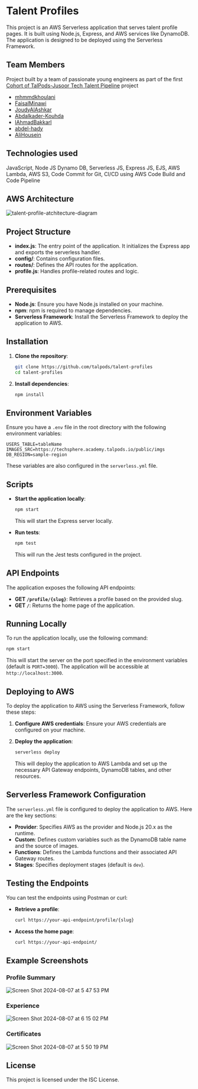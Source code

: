 # Talent Profiles

This project is an AWS Serverless application that serves talent profile pages. It is built using Node.js, Express, and AWS services like DynamoDB. The application is designed to be deployed using the Serverless Framework.

## Team Members

Project built by a team of passionate young engineers as part of the first [Cohort of TalPods-Jusoor Tech Talent Pipeline](https://talpods.io/talpods-jusoor-tech-talent-pipeline.html) project

- [mhmmdkhoulani](https://github.com/mhmmdkhoulani)
- [FaisalMinawi](https://github.com/FaisalMinawi)
- [JoudyAlAshkar](https://github.com/JoudyAlAshkar)
- [Abdalkader-Kouhda](https://github.com/Abdalkader-Kouhda)
- [lAhmadBakkarl](https://github.com/lAhmadBakkarl)
- [abdel-hady](https://github.com/abdel-hady)
- [AliHousein](https://github.com/AliHousein)

## Technologies used 

JavaScript, Node JS Dynamo DB, Serverless JS, Express JS, EJS, AWS Lambda, AWS S3, Code Commit for Git, CI/CD using AWS Code Build and Code Pipeline

## AWS Architecture
![talent-profile-atchitecture-diagram](https://github.com/user-attachments/assets/722e55e9-5a14-47d1-beac-eec4d999995d)

## Project Structure

- **index.js**: The entry point of the application. It initializes the Express app and exports the serverless handler.
- **config/**: Contains configuration files.
- **routes/**: Defines the API routes for the application.
- **profile.js**: Handles profile-related routes and logic.

## Prerequisites

- **Node.js**: Ensure you have Node.js installed on your machine.
- **npm**: npm is required to manage dependencies.
- **Serverless Framework**: Install the Serverless Framework to deploy the application to AWS.

## Installation

1. **Clone the repository**:
   ```bash
   git clone https://github.com/talpods/talent-profiles 
   cd talent-profiles
   ```

2. **Install dependencies**:
   ```bash
   npm install
   ```

## Environment Variables

Ensure you have a `.env` file in the root directory with the following environment variables:

```env
USERS_TABLE=tableName
IMAGES_SRC=https://techsphere.academy.talpods.io/public/imgs
DB_REGION=sample-region
```

These variables are also configured in the `serverless.yml` file.

## Scripts

- **Start the application locally**:
  ```bash
  npm start
  ```
  This will start the Express server locally.

- **Run tests**:
  ```bash
  npm test
  ```
  This will run the Jest tests configured in the project.


## API Endpoints

The application exposes the following API endpoints:

- **GET `/profile/{slug}`**: Retrieves a profile based on the provided slug.
- **GET `/`**: Returns the home page of the application.

## Running Locally

To run the application locally, use the following command:

```bash
npm start
```

This will start the server on the port specified in the environment variables (default is `PORT=3000`). The application will be accessible at `http://localhost:3000`.

## Deploying to AWS

To deploy the application to AWS using the Serverless Framework, follow these steps:

1. **Configure AWS credentials**:
   Ensure your AWS credentials are configured on your machine.

2. **Deploy the application**:
   ```bash
   serverless deploy
   ```
   This will deploy the application to AWS Lambda and set up the necessary API Gateway endpoints, DynamoDB tables, and other resources.

## Serverless Framework Configuration

The `serverless.yml` file is configured to deploy the application to AWS. Here are the key sections:

- **Provider**: Specifies AWS as the provider and Node.js 20.x as the runtime.
- **Custom**: Defines custom variables such as the DynamoDB table name and the source of images.
- **Functions**: Defines the Lambda functions and their associated API Gateway routes.
- **Stages**: Specifies deployment stages (default is `dev`).

## Testing the Endpoints

You can test the endpoints using Postman or curl:

- **Retrieve a profile**:
  ```bash
  curl https://your-api-endpoint/profile/{slug}
  ```

- **Access the home page**:
  ```bash
  curl https://your-api-endpoint/
  ```


## Example Screenshots
### Profile Summary
![Screen Shot 2024-08-07 at 5 47 53 PM](https://github.com/user-attachments/assets/fb487d98-1b0f-4153-978f-b8aec0329b49)

### Experience
![Screen Shot 2024-08-07 at 6 15 02 PM](https://github.com/user-attachments/assets/e3d2f10e-0dd3-4863-a712-b3bd487f7f96)

### Certificates
![Screen Shot 2024-08-07 at 5 50 19 PM](https://github.com/user-attachments/assets/d533902a-8c16-4a77-8d65-fa2af5203df8)

## License

This project is licensed under the ISC License.
